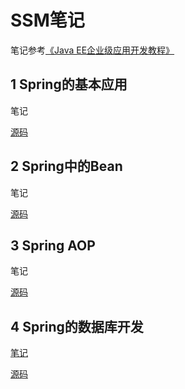 # SSM笔记

笔记参考[《Java EE企业级应用开发教程》](https://weread.qq.com/web/bookDetail/b03323907159b28db039bd9)

## 1 Spring的基本应用

笔记

[源码](./chapter01)

## 2 Spring中的Bean

笔记

[源码](./chapter02)



## 3 Spring AOP

笔记

[源码](./chapter03)

## 4 Spring的数据库开发

[笔记](./note/chapter4.md)

[源码](./chapter04/)